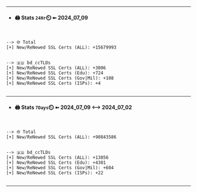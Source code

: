 

---
- #### 🖨️ **Stats** `24Hr`⏲️ ➼ 2024_07_09
```console


--> 🌐 Total
[+] New/ReNewed SSL Certs (ALL): +15679993


--> 🇧🇩 bd_ccTLDs
[+] New/ReNewed SSL Certs (ALL): +3006
[+] New/ReNewed SSL Certs (Edu): +724
[+] New/ReNewed SSL Certs (Gov|Mil): +108
[+] New/ReNewed SSL Certs (ISPs): +4


```

---
- #### 🖨️ **Stats** `7Days`⏲️ ➼ 2024_07_09 <--> 2024_07_02
```console


--> 🌐 Total
[+] New/ReNewed SSL Certs (ALL): +90843586


--> 🇧🇩 bd_ccTLDs
[+] New/ReNewed SSL Certs (ALL): +13856
[+] New/ReNewed SSL Certs (Edu): +4301
[+] New/ReNewed SSL Certs (Gov|Mil): +604
[+] New/ReNewed SSL Certs (ISPs): +22


```

---

